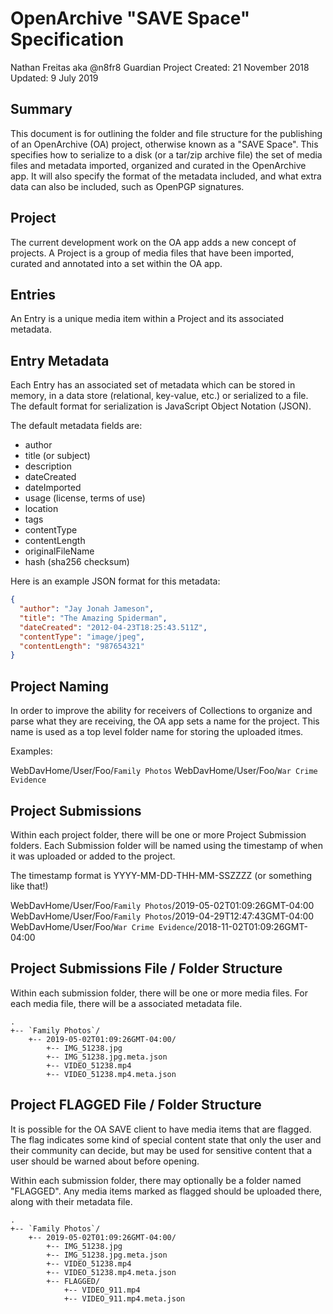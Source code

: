 # OpenArchive "SAVE Space" Specification

Nathan Freitas aka @n8fr8
Guardian Project
Created: 21 November 2018
Updated: 9 July 2019

## Summary

This document is for outlining the folder and file structure for the publishing of an OpenArchive
(OA) project, otherwise known as a "SAVE Space". This specifies how to serialize to a disk
(or a tar/zip archive file) the set of media files and metadata imported, organized and curated in
the OpenArchive app.
It will also specify the format of the metadata included, and what extra data can also be included, 
such as OpenPGP signatures.

## Project

The current development work on the OA app adds a new concept of projects. A Project is a 
group of media files that have been imported, curated and annotated into a set within the OA app.

## Entries

An Entry is a unique media item within a Project and its associated metadata.

## Entry Metadata

Each Entry has an associated set of metadata which can be stored in memory, in a data store 
(relational, key-value, etc.) or serialized to a file. The default format for serialization is 
JavaScript Object Notation (JSON).

The default metadata fields are:

- author
- title (or subject)
- description
- dateCreated
- dateImported
- usage (license, terms of use)
- location
- tags
- contentType
- contentLength
- originalFileName
- hash (sha256 checksum)

Here is an example JSON format for this metadata:

```json
{
  "author": "Jay Jonah Jameson",
  "title": "The Amazing Spiderman",
  "dateCreated": "2012-04-23T18:25:43.511Z",
  "contentType": "image/jpeg",
  "contentLength": "987654321"
}
```

## Project Naming

In order to improve the ability for receivers of Collections to organize and parse what they are 
receiving, the OA app sets a name for the project. This name is used as a top level folder name for storing the uploaded itmes. 

Examples:

WebDavHome/User/Foo/`Family Photos`
WebDavHome/User/Foo/`War Crime Evidence`

## Project Submissions

Within each project folder, there will be one or more Project Submission folders. Each Submission folder will be named using the timestamp of when it was uploaded or added to the project.

The timestamp format is YYYY-MM-DD-THH-MM-SSZZZZ (or something like that!)

WebDavHome/User/Foo/`Family Photos`/2019-05-02T01:09:26GMT-04:00
WebDavHome/User/Foo/`Family Photos`/2019-04-29T12:47:43GMT-04:00
WebDavHome/User/Foo/`War Crime Evidence`/2018-11-02T01:09:26GMT-04:00

## Project Submissions File / Folder Structure

Within each submission folder, there will be one or more media files. For each media file, there will be a associated metadata file.

```
.
+-- `Family Photos`/
    +-- 2019-05-02T01:09:26GMT-04:00/
        +-- IMG_51238.jpg
        +-- IMG_51238.jpg.meta.json
        +-- VIDEO_51238.mp4
        +-- VIDEO_51238.mp4.meta.json
```

## Project FLAGGED File / Folder Structure

It is possible for the OA SAVE client to have media items that are flagged. The flag indicates some kind of special content state that only the user and their community can decide, but may be used for sensitive content that a user should be warned about before opening.

Within each submission folder, there may optionally be a folder named "FLAGGED". Any media items marked as flagged should be uploaded there, along with their metadata file.

```
.
+-- `Family Photos`/
    +-- 2019-05-02T01:09:26GMT-04:00/
        +-- IMG_51238.jpg
        +-- IMG_51238.jpg.meta.json
        +-- VIDEO_51238.mp4
        +-- VIDEO_51238.mp4.meta.json
        +-- FLAGGED/
            +-- VIDEO_911.mp4
            +-- VIDEO_911.mp4.meta.json
        
```

